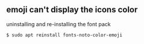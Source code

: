 ## emoji can't display the icons color
 uninstalling and re-installing the font pack
 
```
$ sudo apt reinstall fonts-noto-color-emoji 

```
